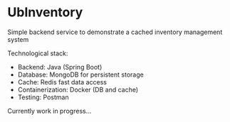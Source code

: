 # UbInventory
Simple backend service to demonstrate a cached inventory management system

Technological stack:
 - Backend: Java (Spring Boot)
 - Database: MongoDB for persistent storage
 - Cache: Redis fast data access
 - Containerization: Docker (DB and cache)
 - Testing: Postman

Currently work in progress...
